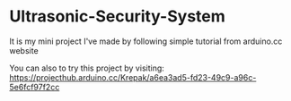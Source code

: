 # Ultrasonic-Security-System
It is my mini project I've made by following simple tutorial from arduino.cc website

You can also to try this project by visiting: https://projecthub.arduino.cc/Krepak/a6ea3ad5-fd23-49c9-a96c-5e6fcf97f2cc
